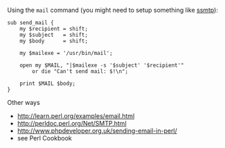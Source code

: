 Using the `mail` command (you might need to setup something like [ssmtp](http://jreisinger.blogspot.sk/2014/02/fixing-email-aliases-when-using-ssmtp.html)):

    sub send_mail {
        my $recipient = shift;
        my $subject   = shift;
        my $body      = shift;

        my $mailexe = '/usr/bin/mail';

        open my $MAIL, "|$mailexe -s '$subject' '$recipient'"
            or die "Can't send mail: $!\n";

        print $MAIL $body;
    }
    
Other ways

* http://learn.perl.org/examples/email.html
* http://perldoc.perl.org/Net/SMTP.html
* http://www.phpdeveloper.org.uk/sending-email-in-perl/
* see Perl Cookbook
